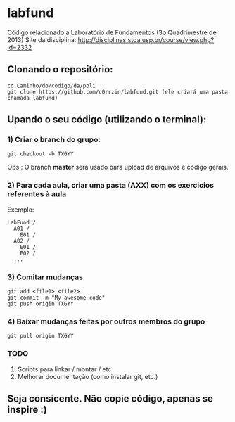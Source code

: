 labfund
=======

Código relacionado a Laboratório de Fundamentos (3o Quadrimestre de 2013)
Site da disciplina: http://disciplinas.stoa.usp.br/course/view.php?id=2332

## Clonando o repositório:

    cd Caminho/do/codigo/da/poli
    git clone https://github.com/c0rrzin/labfund.git (ele criará uma pasta chamada labfund)

## Upando o seu código (utilizando o terminal):

### 1) Criar o branch do grupo:

    git checkout -b TXGYY

Obs.: O branch **master** será usado para upload de arquivos e código gerais.

### 2) Para cada aula, criar uma pasta (AXX) com os exercicios referentes à aula
Exemplo:

    LabFund /
      A01 /
        E01 /
      A02 /
        E01 /
        E02 / 
      ...

### 3) Comitar mudanças

    git add <file1> <file2>
    git commit -m "My awesome code"
    git push origin TXGYY

### 4) Baixar mudanças feitas por outros membros do grupo

    git pull origin TXGYY

### TODO
  1) Scripts para linkar / montar / etc
  2) Melhorar documentação (como instalar git, etc.)

## Seja consicente. Não copie código, apenas se inspire :)

